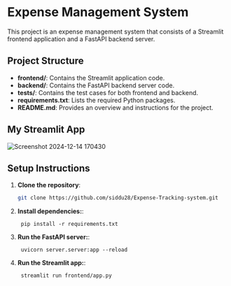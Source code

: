# Expense Management System

This project is an expense management system that consists of a Streamlit frontend application and a FastAPI backend server.


## Project Structure

- **frontend/**: Contains the Streamlit application code.
- **backend/**: Contains the FastAPI backend server code.
- **tests/**: Contains the test cases for both frontend and backend.
- **requirements.txt**: Lists the required Python packages.
- **README.md**: Provides an overview and instructions for the project.

## My Streamlit App
![Screenshot 2024-12-14 170430](https://github.com/user-attachments/assets/ecaf61d7-aa60-4efa-9d37-f52e2d113c49)


## Setup Instructions

1. **Clone the repository**:
   ```bash
   git clone https://github.com/siddu28/Expense-Tracking-system.git
   ```
1. **Install dependencies:**:   
   ```commandline
    pip install -r requirements.txt
   ```
1. **Run the FastAPI server:**:   
   ```commandline
    uvicorn server.server:app --reload
   ```
1. **Run the Streamlit app:**:   
   ```commandline
    streamlit run frontend/app.py
   ```

